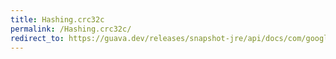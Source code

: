 ```yaml
---
title: Hashing.crc32c
permalink: /Hashing.crc32c/
redirect_to: https://guava.dev/releases/snapshot-jre/api/docs/com/google/common/hash/Hashing.html#crc32c--
---
```

